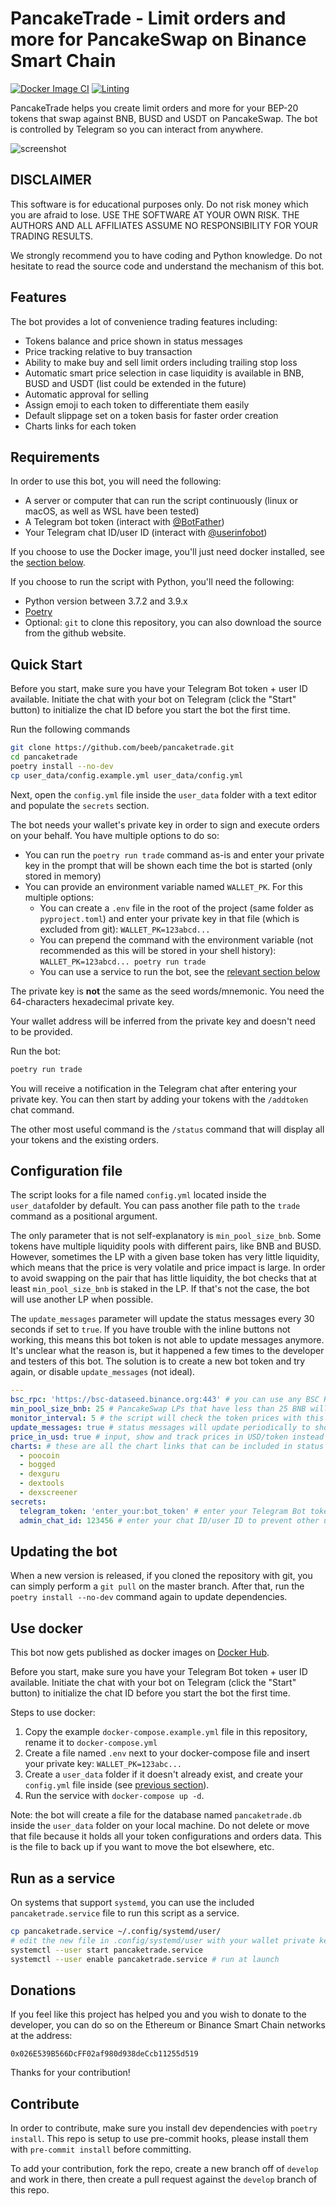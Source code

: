 # PancakeTrade - Limit orders and more for PancakeSwap on Binance Smart Chain

[![Docker Image CI](https://github.com/beeb/pancaketrade/actions/workflows/docker.yml/badge.svg?branch=develop)](https://github.com/beeb/pancaketrade/actions/workflows/docker.yml) [![Linting](https://github.com/beeb/pancaketrade/actions/workflows/lint.yml/badge.svg?branch=develop)](https://github.com/beeb/pancaketrade/actions/workflows/lint.yml)

PancakeTrade helps you create limit orders and more for your BEP-20 tokens that swap against BNB, BUSD and USDT on
PancakeSwap. The bot is controlled by Telegram so you can interact from anywhere.

![screenshot](screenshot.jpg)

## DISCLAIMER

This software is for educational purposes only. Do not risk money which you are afraid to lose. USE THE SOFTWARE AT
YOUR OWN RISK. THE AUTHORS AND ALL AFFILIATES ASSUME NO RESPONSIBILITY FOR YOUR TRADING RESULTS.

We strongly recommend you to have coding and Python knowledge. Do not hesitate to read the source code and understand
the mechanism of this bot.

## Features

The bot provides a lot of convenience trading features including:

- Tokens balance and price shown in status messages
- Price tracking relative to buy transaction
- Ability to make buy and sell limit orders including trailing stop loss
- Automatic smart price selection in case liquidity is available in BNB, BUSD and USDT (list could be extended in the
  future)
- Automatic approval for selling
- Assign emoji to each token to differentiate them easily
- Default slippage set on a token basis for faster order creation
- Charts links for each token

## Requirements

In order to use this bot, you will need the following:

- A server or computer that can run the script continuously (linux or macOS, as well as WSL have been tested)
- A Telegram bot token (interact with [@BotFather](https://telegram.me/BotFather))
- Your Telegram chat ID/user ID (interact with [@userinfobot](https://telegram.me/userinfobot))

If you choose to use the Docker image, you'll just need docker installed, see the [section below](#use-docker).

If you choose to run the script with Python, you'll need the following:

- Python version between 3.7.2 and 3.9.x
- [Poetry](https://github.com/python-poetry/poetry)
- Optional: `git` to clone this repository, you can also download the source from the github website.

## Quick Start

Before you start, make sure you have your Telegram Bot token + user ID available.
Initiate the chat with your bot on Telegram (click the "Start" button) to initialize the chat ID before you start the
bot the first time.

Run the following commands

```bash
git clone https://github.com/beeb/pancaketrade.git
cd pancaketrade
poetry install --no-dev
cp user_data/config.example.yml user_data/config.yml
```

Next, open the `config.yml` file inside the `user_data` folder with a text editor and populate the `secrets` section.

The bot needs your wallet's private key in order to sign and execute orders on your behalf. You have multiple options
to do so:

- You can run the `poetry run trade` command as-is and enter your private key in the prompt that will be shown each time
  the bot is started (only stored in memory)
- You can provide an environment variable named `WALLET_PK`. For this multiple options:
  - You can create a `.env` file in the root of the project (same folder as `pyproject.toml`) and enter your private key
    in that file (which is excluded from git): `WALLET_PK=123abcd...`
  - You can prepend the command with the environment variable (not recommended as this will be stored in your shell
    history): `WALLET_PK=123abcd... poetry run trade`
  - You can use a service to run the bot, see the [relevant section below](#run-as-a-service)

The private key is **not** the same as the seed words/mnemonic. You need the 64-characters hexadecimal private key.

Your wallet address will be inferred from the private key and doesn't need to be provided.

Run the bot:

```bash
poetry run trade
```

You will receive a notification in the Telegram chat after entering your private key. You can then start by adding your
tokens with the `/addtoken` chat command.

The other most useful command is the `/status` command that will display all your tokens and the existing orders.

## Configuration file

The script looks for a file named `config.yml` located inside the `user_data`folder by default.
You can pass another file path to the `trade` command as a positional argument.

The only parameter that is not self-explanatory is `min_pool_size_bnb`. Some tokens have multiple liquidity pools with
different pairs, like BNB and BUSD.
However, sometimes the LP with a given base token has very little liquidity, which means that the price is very volatile
and price impact is large.
In order to avoid swapping on the pair that has little liquidity, the bot checks that at least `min_pool_size_bnb`
is staked in the LP. If that's not the case, the bot will use another LP when possible.

The `update_messages` parameter will update the status messages every 30 seconds if set to `true`.
If you have trouble with the inline buttons not working, this means this bot token is not able to update messages anymore.
It's unclear what the reason is, but it happened a few times to the developer and testers of this bot.
The solution is to create a new bot token and try again, or disable `update_messages` (not ideal).

```yaml
---
bsc_rpc: 'https://bsc-dataseed.binance.org:443' # you can use any BSC RPC url you want
min_pool_size_bnb: 25 # PancakeSwap LPs that have less than 25 BNB will not be considered
monitor_interval: 5 # the script will check the token prices with this interval in seconds
update_messages: true # status messages will update periodically to show current values
price_in_usd: true # input, show and track prices in USD/token instead of BNB/token
charts: # these are all the chart links that can be included in status messages. Remove the ones you don't need
  - poocoin
  - bogged
  - dexguru
  - dextools
  - dexscreener
secrets:
  telegram_token: 'enter_your:bot_token' # enter your Telegram Bot token
  admin_chat_id: 123456 # enter your chat ID/user ID to prevent other users to use the bot
```

## Updating the bot

When a new version is released, if you cloned the repository with git, you can simply perform a `git pull` on the master
branch. After that, run the `poetry install --no-dev` command again to update dependencies.

## Use docker

This bot now gets published as docker images on [Docker Hub](https://hub.docker.com/repository/docker/vbersier/pancaketrade).

Before you start, make sure you have your Telegram Bot token + user ID available.
Initiate the chat with your bot on Telegram (click the "Start" button) to initialize the chat ID before you start the
bot the first time.

Steps to use docker:

1. Copy the example `docker-compose.example.yml` file in this repository, rename it to `docker-compose.yml`
2. Create a file named `.env` next to your docker-compose file and insert your private key: `WALLET_PK=123abc...`
3. Create a `user_data` folder if it doesn't already exist, and create your `config.yml` file inside
   (see [previous section](#configuration-file)).
4. Run the service with `docker-compose up -d`.

Note: the bot will create a file for the database named `pancaketrade.db` inside the `user_data` folder on your local machine.
Do not delete or move that file because it holds all your token configurations and orders data. This is the file to back
up if you want to move the bot elsewhere, etc.

## Run as a service

On systems that support `systemd`, you can use the included `pancaketrade.service` file to run this script as a service.

```bash
cp pancaketrade.service ~/.config/systemd/user/
# edit the new file in .config/systemd/user with your wallet private key
systemctl --user start pancaketrade.service
systemctl --user enable pancaketrade.service # run at launch
```

## Donations

If you feel like this project has helped you and you wish to donate to the developer, you can do so on the Ethereum or
Binance Smart Chain networks at the address:

`0x026E539B566DcFF02af980d938deCcb11255d519`

Thanks for your contribution!

## Contribute

In order to contribute, make sure you install dev dependencies with `poetry install`. This repo is setup to use
pre-commit hooks, please install them with `pre-commit install` before committing.

To add your contribution, fork the repo, create a new branch off of `develop` and work in there, then create a pull
request against the `develop` branch of this repo.
